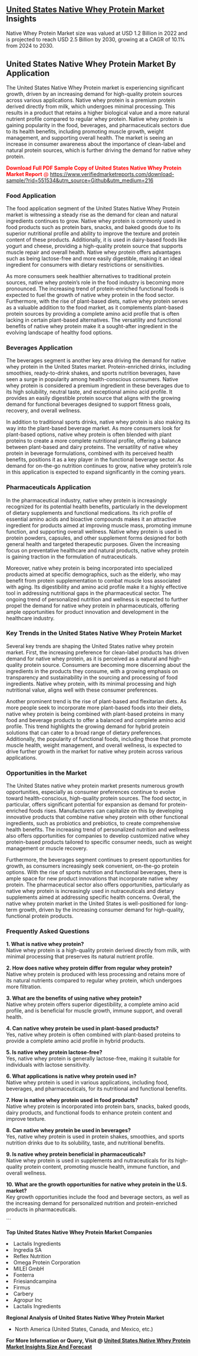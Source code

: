 <h2><a href="https://www.verifiedmarketreports.com/download-sample/?rid=551534&amp;utm_source=Github&amp;utm_medium=216" target="_blank">United States Native Whey Protein Market</a> Insights</h2><p>Native Whey Protein Market size was valued at USD 1.2 Billion in 2022 and is projected to reach USD 2.5 Billion by 2030, growing at a CAGR of 10.1% from 2024 to 2030.</p><p><h2>United States Native Whey Protein Market By Application</h2><p>The United States Native Whey Protein market is experiencing significant growth, driven by an increasing demand for high-quality protein sources across various applications. Native whey protein is a premium protein derived directly from milk, which undergoes minimal processing. This results in a product that retains a higher biological value and a more natural nutrient profile compared to regular whey protein. Native whey protein is gaining popularity in the food, beverages, and pharmaceuticals sectors due to its health benefits, including promoting muscle growth, weight management, and supporting overall health. The market is seeing an increase in consumer awareness about the importance of clean-label and natural protein sources, which is further driving the demand for native whey protein.<p><span class=""><span style="color: #ff0000;"><strong>Download Full PDF Sample Copy of United States Native Whey Protein Market Report</strong> @ </span><a href="https://www.verifiedmarketreports.com/download-sample/?rid=551534&amp;utm_source=Github&amp;utm_medium=216" target="_blank">https://www.verifiedmarketreports.com/download-sample/?rid=551534&amp;utm_source=Github&amp;utm_medium=216</a></span></p></p><h3>Food Application</h3><p>The food application segment of the United States Native Whey Protein market is witnessing a steady rise as the demand for clean and natural ingredients continues to grow. Native whey protein is commonly used in food products such as protein bars, snacks, and baked goods due to its superior nutritional profile and ability to improve the texture and protein content of these products. Additionally, it is used in dairy-based foods like yogurt and cheese, providing a high-quality protein source that supports muscle repair and overall health. Native whey protein offers advantages such as being lactose-free and more easily digestible, making it an ideal ingredient for consumers with dietary restrictions or sensitivities.</p><p>As more consumers seek healthier alternatives to traditional protein sources, native whey protein’s role in the food industry is becoming more pronounced. The increasing trend of protein-enriched functional foods is expected to fuel the growth of native whey protein in the food sector. Furthermore, with the rise of plant-based diets, native whey protein serves as a valuable addition to the food market, as it complements plant-based protein sources by providing a complete amino acid profile that is often lacking in certain plant-based alternatives. The versatility and functional benefits of native whey protein make it a sought-after ingredient in the evolving landscape of healthy food options.</p><h3>Beverages Application</h3><p>The beverages segment is another key area driving the demand for native whey protein in the United States market. Protein-enriched drinks, including smoothies, ready-to-drink shakes, and sports nutrition beverages, have seen a surge in popularity among health-conscious consumers. Native whey protein is considered a premium ingredient in these beverages due to its high solubility, neutral taste, and exceptional amino acid profile. It provides an easily digestible protein source that aligns with the growing demand for functional beverages designed to support fitness goals, recovery, and overall wellness.</p><p>In addition to traditional sports drinks, native whey protein is also making its way into the plant-based beverage market. As more consumers look for plant-based options, native whey protein is often blended with plant proteins to create a more complete nutritional profile, offering a balance between plant-based and dairy proteins. The versatility of native whey protein in beverage formulations, combined with its perceived health benefits, positions it as a key player in the functional beverage sector. As demand for on-the-go nutrition continues to grow, native whey protein’s role in this application is expected to expand significantly in the coming years.</p><h3>Pharmaceuticals Application</h3><p>In the pharmaceutical industry, native whey protein is increasingly recognized for its potential health benefits, particularly in the development of dietary supplements and functional medications. Its rich profile of essential amino acids and bioactive compounds makes it an attractive ingredient for products aimed at improving muscle mass, promoting immune function, and supporting overall wellness. Native whey protein is used in protein powders, capsules, and other supplement forms designed for both general health and targeted therapeutic purposes. Given the increasing focus on preventative healthcare and natural products, native whey protein is gaining traction in the formulation of nutraceuticals.</p><p>Moreover, native whey protein is being incorporated into specialized products aimed at specific demographics, such as the elderly, who may benefit from protein supplementation to combat muscle loss associated with aging. Its digestibility and amino acid profile make it a highly effective tool in addressing nutritional gaps in the pharmaceutical sector. The ongoing trend of personalized nutrition and wellness is expected to further propel the demand for native whey protein in pharmaceuticals, offering ample opportunities for product innovation and development in the healthcare industry.</p><h3>Key Trends in the United States Native Whey Protein Market</h3><p>Several key trends are shaping the United States native whey protein market. First, the increasing preference for clean-label products has driven demand for native whey protein, as it is perceived as a natural and high-quality protein source. Consumers are becoming more discerning about the ingredients in the products they consume, with a growing emphasis on transparency and sustainability in the sourcing and processing of food ingredients. Native whey protein, with its minimal processing and high nutritional value, aligns well with these consumer preferences.</p><p>Another prominent trend is the rise of plant-based and flexitarian diets. As more people seek to incorporate more plant-based foods into their diets, native whey protein is being combined with plant-based proteins in many food and beverage products to offer a balanced and complete amino acid profile. This trend highlights the growing demand for hybrid protein solutions that can cater to a broad range of dietary preferences. Additionally, the popularity of functional foods, including those that promote muscle health, weight management, and overall wellness, is expected to drive further growth in the market for native whey protein across various applications.</p><h3>Opportunities in the Market</h3><p>The United States native whey protein market presents numerous growth opportunities, especially as consumer preferences continue to evolve toward health-conscious, high-quality protein sources. The food sector, in particular, offers significant potential for expansion as demand for protein-enriched foods rises. Manufacturers can capitalize on this by developing innovative products that combine native whey protein with other functional ingredients, such as probiotics and prebiotics, to create comprehensive health benefits. The increasing trend of personalized nutrition and wellness also offers opportunities for companies to develop customized native whey protein-based products tailored to specific consumer needs, such as weight management or muscle recovery.</p><p>Furthermore, the beverages segment continues to present opportunities for growth, as consumers increasingly seek convenient, on-the-go protein options. With the rise of sports nutrition and functional beverages, there is ample space for new product innovations that incorporate native whey protein. The pharmaceutical sector also offers opportunities, particularly as native whey protein is increasingly used in nutraceuticals and dietary supplements aimed at addressing specific health concerns. Overall, the native whey protein market in the United States is well-positioned for long-term growth, driven by the increasing consumer demand for high-quality, functional protein products.</p><h3>Frequently Asked Questions</h3><p><strong>1. What is native whey protein?</strong><br>Native whey protein is a high-quality protein derived directly from milk, with minimal processing that preserves its natural nutrient profile.</p><p><strong>2. How does native whey protein differ from regular whey protein?</strong><br>Native whey protein is produced with less processing and retains more of its natural nutrients compared to regular whey protein, which undergoes more filtration.</p><p><strong>3. What are the benefits of using native whey protein?</strong><br>Native whey protein offers superior digestibility, a complete amino acid profile, and is beneficial for muscle growth, immune support, and overall health.</p><p><strong>4. Can native whey protein be used in plant-based products?</strong><br>Yes, native whey protein is often combined with plant-based proteins to provide a complete amino acid profile in hybrid products.</p><p><strong>5. Is native whey protein lactose-free?</strong><br>Yes, native whey protein is generally lactose-free, making it suitable for individuals with lactose sensitivity.</p><p><strong>6. What applications is native whey protein used in?</strong><br>Native whey protein is used in various applications, including food, beverages, and pharmaceuticals, for its nutritional and functional benefits.</p><p><strong>7. How is native whey protein used in food products?</strong><br>Native whey protein is incorporated into protein bars, snacks, baked goods, dairy products, and functional foods to enhance protein content and improve texture.</p><p><strong>8. Can native whey protein be used in beverages?</strong><br>Yes, native whey protein is used in protein shakes, smoothies, and sports nutrition drinks due to its solubility, taste, and nutritional benefits.</p><p><strong>9. Is native whey protein beneficial in pharmaceuticals?</strong><br>Native whey protein is used in supplements and nutraceuticals for its high-quality protein content, promoting muscle health, immune function, and overall wellness.</p><p><strong>10. What are the growth opportunities for native whey protein in the U.S. market?</strong><br>Key growth opportunities include the food and beverage sectors, as well as the increasing demand for personalized nutrition and protein-enriched products in pharmaceuticals.</p>```</p><p><strong>Top United States Native Whey Protein Market Companies</strong></p><div data-test-id=""><p><li>Lactalis Ingredients</li><li> Ingredia SA</li><li> Reflex Nutrition</li><li> Omega Protein Corporation</li><li> MILEI GmbH</li><li> Fonterra</li><li> Friesiandcampina</li><li> Firmus</li><li> Carbery</li><li> Agropur Inc</li><li> Lactalis Ingredients</li></p><div><strong>Regional Analysis of&nbsp;United States Native Whey Protein Market</strong></div><ul><li dir="ltr"><p dir="ltr">North America&nbsp;(United States, Canada, and Mexico, etc.)</p></li></ul><p><strong>For More Information or Query, Visit @&nbsp;</strong><strong><a href="https://www.verifiedmarketreports.com/product/native-whey-protein-market-size-and-forecast/?utm_source=Github&amp;utm_medium=216" target="_blank">United States Native Whey Protein Market Insights Size And Forecast</a></strong></p></div>
